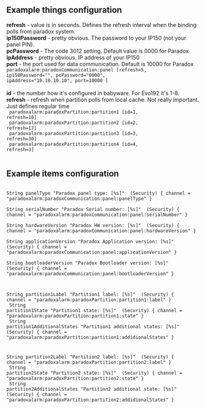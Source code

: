 ## Example things configuration

**refresh** - value is in seconds. Defines the refresh interval when the binding polls from paradox system.<br>
**ip150Password** - pretty obvious. The password to your IP150 (not your panel PIN).<br>
**pcPassword** - The code 3012 setting. Default value is 0000 for Paradox<br>
**ipAddress** - pretty obvious. IP address of your IP150<br>
**port** - the port used for data communication. Default is 10000 for Paradox<br>
<code>paradoxalarm:paradoxCommunication:panel [refresh=5, ip150Password="<YOUR IP150 PASSWORD>", pcPassword="0000", ipAddress="10.10.10.10", port=10000 ] </code><br><br>
**id** - the number how it's configured in babyware. For Evo192 it's 1-8.<br>
**refresh** - refresh when partition polls from local cache. Not really important. Just defines regular time<br>
<code>
paradoxalarm:paradoxPartition:partition1 [id=1, refresh=10]<br>
paradoxalarm:paradoxPartition:partition2 [id=2, refresh=17]<br>
paradoxalarm:paradoxPartition:partition3 [id=3, refresh=30]<br>
paradoxalarm:paradoxPartition:partition4 [id=4, refresh=3]<br>
</code>


## Example items configuration
<code>
String panelType "Paradox panel type: [%s]" <lock> (Security) { channel = "paradoxalarm:paradoxCommunication:panel:panelType" } <br>
String serialNumber "Paradox Serial number: [%s]" <lock> (Security) { channel = "paradoxalarm:paradoxCommunication:panel:serialNumber" }<br>
String hardwareVersion "Paradox HW version: [%s]" <lock> (Security) { channel = "paradoxalarm:paradoxCommunication:panel:hardwareVersion" }<br>
String applicationVersion "Paradox Application version: [%s]" <lock> (Security) { channel = "paradoxalarm:paradoxCommunication:panel:applicationVersion" }<br>
String bootloaderVersion "Paradox Bootloader version: [%s]" <lock> (Security) { channel = "paradoxalarm:paradoxCommunication:panel:bootloaderVersion" }<br>

String partition1Label "Partition1 label: [%s]" <lock> (Security) { channel = "paradoxalarm:paradoxPartition:partition1:label" }<br>
String partition1State "Partition1 state: [%s]" <lock> (Security) { channel = "paradoxalarm:paradoxPartition:partition1:state" }<br>
String partition1AdditionalStates "Partition1 additional states: [%s]" <lock> (Security) { channel = "paradoxalarm:paradoxPartition:partition1:addidionalStates" }<br>

String  partition2Label "Partition2 label: [%s]" <lock> (Security) { channel = "paradoxalarm:paradoxPartition:partition2:label" }<br>
String  partition2State "Partition2 state: [%s]" <lock> (Security) { channel = "paradoxalarm:paradoxPartition:partition2:state" }<br>
String  partition2AdditionalStates "Partition2 additional state: [%s]" <lock> (Security) { channel = "paradoxalarm:paradoxPartition:partition2:addidionalStates" }<br>